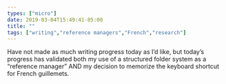 ```yaml
---
types: ["micro"]
date: 2019-03-04T15:49:41-05:00
title: ""
tags: ["writing","reference managers","French","research"]
---
```

Have not made as much writing progress today as I’d like, but today’s progress has validated both my use of a structured folder system as a “reference manager” AND my decision to memorize the keyboard shortcut for French guillemets.
